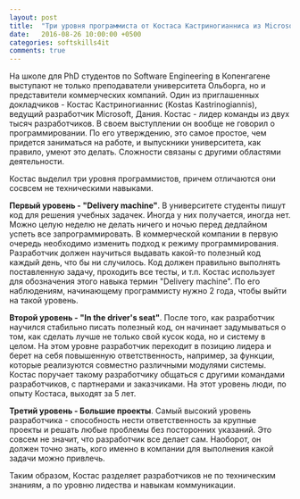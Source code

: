 ```yaml
---
layout: post
title:  "Три уровня программиста от Костаса Кастриногианниса из Microsoft"
date:   2016-08-26 10:00:00 +0500
categories: softskills4it
comments: true
---
```


На школе для PhD студентов по Software Engineering в Копенгагене выступают не только преподаватели университета Ольборга, но и представители коммерческих компаний. Один из приглашенных докладчиков - Костас Кастриногианнис (Kostas Kastrinogiannis), ведущий разработчик Microsoft, Дания. Костас - лидер команды из двух тысяч разработчиков. В своем выступлении он вообще не говорил о программировании. По его утверждению, это самое простое, чем придется заниматься на работе, и выпускники университета, как правило, умеют это делать. Сложности связаны с другими областями деятельности.

<!--more-->

Костас выделил три уровня программистов, причем отличаются они сосвсем не техническими навыками.

**Первый уровень - "Delivery machine"**. В университете студенты пишут код для решения учебных задачек. Иногда у них получается, иногда нет. Можно целую неделю не делать ничего и ночью перед дедлайном успеть все запрограммировать. В коммерческой компании в первую очередь необходимо изменить подход к режиму программирования. Разработчик должен научиться выдавать какой-то полезный код каждый день, что бы ни случилось. Код должен правильно выполнять поставленную задачу, проходить все тесты, и т.п. Костас использует для обозначения этого навыка термин "Delivery machine". По его наблюдениям, начинающему программисту нужно 2 года, чтобы выйти на такой уровень.

**Второй уровень - "In the driver's seat"**. После того, как разработчик научился стабильно писать полезный код, он начинает задумываться о том, как сделать лучше не только свой кусок кода, но и систему в целом. На этом уровне разработчик переходит в позицию лидера и берет на себя повышенную ответственность, например, за функции, которые реализуются совместно различными модулями системы. Костас поручает такому разработчику общаться с другими командами разработчиков, с партнерами и заказчиками. На этот уровень люди, по опыту Костаса, выходят за 5 лет.

**Третий уровень - Большие проекты**. Самый высокий уровень разработчика - способность нести ответственность за крупные проекты и решать любые проблемы без посторонних указаний. Это совсем не значит, что разработчик все делает сам. Наоборот, он должен точно знать, кого именно в компании для выполнения какой задачи можно привлечь. 

Таким образом, Костас разделяет разработчиков не по техническим знаниям, а по уровню лидества и навыкам коммуникации.
